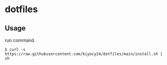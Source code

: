 # dotfiles

## Usage
run command.

```sh:terminal
$ curl -s https://raw.githubusercontent.com/kiyocy24/dotfiles/main/install.sh | sh
```
